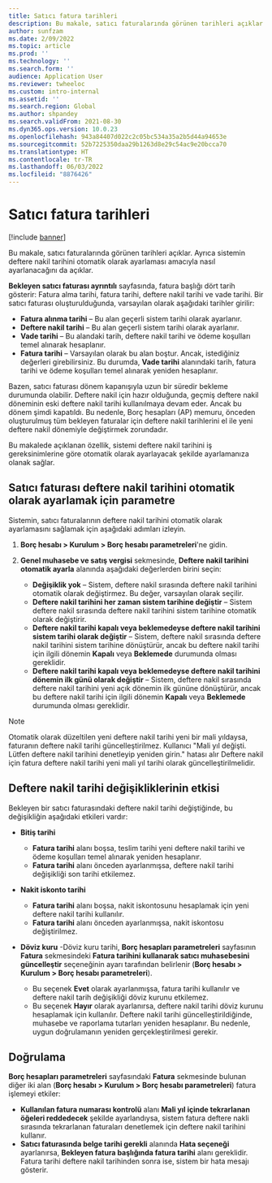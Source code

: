 ```yaml
---
title: Satıcı fatura tarihleri
description: Bu makale, satıcı faturalarında görünen tarihleri açıklar. Ayrıca sistemin deftere nakil tarihini otomatik olarak ayarlaması amacıyla nasıl ayarlanacağını da açıklar.
author: sunfzam
ms.date: 2/09/2022
ms.topic: article
ms.prod: ''
ms.technology: ''
ms.search.form: ''
audience: Application User
ms.reviewer: twheeloc
ms.custom: intro-internal
ms.assetid: ''
ms.search.region: Global
ms.author: shpandey
ms.search.validFrom: 2021-08-30
ms.dyn365.ops.version: 10.0.23
ms.openlocfilehash: 943a84407d022c2c05bc534a35a2b5d44a94653e
ms.sourcegitcommit: 52b7225350daa29b1263d8e29c54ac9e20bcca70
ms.translationtype: HT
ms.contentlocale: tr-TR
ms.lasthandoff: 06/03/2022
ms.locfileid: "8876426"
---
```

# <a name="vendor-invoice-dates"></a>Satıcı fatura tarihleri

[!include [banner](../includes/banner.md)]

Bu makale, satıcı faturalarında görünen tarihleri açıklar. Ayrıca sistemin deftere nakil tarihini otomatik olarak ayarlaması amacıyla nasıl ayarlanacağını da açıklar.

**Bekleyen satıcı faturası ayrıntılı** sayfasında, fatura başlığı dört tarih gösterir: Fatura alma tarihi, fatura tarihi, deftere nakil tarihi ve vade tarihi. Bir satıcı faturası oluşturulduğunda, varsayılan olarak aşağıdaki tarihler girilir:

- **Fatura alınma tarihi** – Bu alan geçerli sistem tarihi olarak ayarlanır.
- **Deftere nakil tarihi** – Bu alan geçerli sistem tarihi olarak ayarlanır. 
- **Vade tarihi** – Bu alandaki tarih, deftere nakil tarihi ve ödeme koşulları temel alınarak hesaplanır.
- **Fatura tarihi** – Varsayılan olarak bu alan boştur. Ancak, istediğiniz değerleri girebilirsiniz. Bu durumda, **Vade tarihi** alanındaki tarih, fatura tarihi ve ödeme koşulları temel alınarak yeniden hesaplanır.

Bazen, satıcı faturası dönem kapanışıyla uzun bir süredir bekleme durumunda olabilir. Deftere nakil için hazır olduğunda, geçmiş deftere nakil döneminin eski deftere nakil tarihi kullanılmaya devam eder. Ancak bu dönem şimdi kapatıldı. Bu nedenle, Borç hesapları (AP) memuru, önceden oluşturulmuş tüm bekleyen faturalar için deftere nakil tarihlerini el ile yeni deftere nakil dönemiyle değiştirmek zorundadır.

Bu makalede açıklanan özellik, sistemi deftere nakil tarihini iş gereksinimlerine göre otomatik olarak ayarlayacak şekilde ayarlamanıza olanak sağlar.

## <a name="parameter-for-automatically-adjusting-the-vendor-invoice-posting-date"></a>Satıcı faturası deftere nakil tarihini otomatik olarak ayarlamak için parametre

Sistemin, satıcı faturalarının deftere nakil tarihini otomatik olarak ayarlamasını sağlamak için aşağıdaki adımları izleyin.

1.  **Borç hesabı \> Kurulum \> Borç hesabı parametreleri**'ne gidin.
2.  **Genel muhasebe ve satış vergisi** sekmesinde, **Deftere nakil tarihini otomatik ayarla** alanında aşağıdaki değerlerden birini seçin:

    - **Değişiklik yok** – Sistem, deftere nakil sırasında deftere nakil tarihini otomatik olarak değiştirmez. Bu değer, varsayılan olarak seçilir.
    - **Deftere nakil tarihini her zaman sistem tarihine değiştir** – Sistem deftere nakil sırasında deftere nakil tarihini sistem tarihine otomatik olarak değiştirir.
    - **Deftere nakil tarihi kapalı veya beklemedeyse deftere nakil tarihini sistem tarihi olarak değiştir** – Sistem, deftere nakil sırasında deftere nakil tarihini sistem tarihine dönüştürür, ancak bu deftere nakil tarihi için ilgili dönemin **Kapalı** veya **Beklemede** durumunda olması gereklidir.
    - **Deftere nakil tarihi kapalı veya beklemedeyse deftere nakil tarihini dönemin ilk günü olarak değiştir** – Sistem, deftere nakil sırasında deftere nakil tarihini yeni açık dönemin ilk gününe dönüştürür, ancak bu deftere nakil tarihi için ilgili dönemin **Kapalı** veya **Beklemede** durumunda olması gereklidir.

> [!NOTE]
> Otomatik olarak düzeltilen yeni deftere nakil tarihi yeni bir mali yıldaysa, faturanın deftere nakil tarihi güncelleştirilmez. Kullanıcı "Mali yıl değişti. Lütfen deftere nakil tarihini denetleyip yeniden girin." hatası alır Deftere nakil için fatura deftere nakil tarihi yeni mali yıl tarihi olarak güncelleştirilmelidir.

## <a name="impact-of-posting-date-changes"></a>Deftere nakil tarihi değişikliklerinin etkisi

Bekleyen bir satıcı faturasındaki deftere nakil tarihi değiştiğinde, bu değişikliğin aşağıdaki etkileri vardır:

- **Bitiş tarihi**

    - **Fatura tarihi** alanı boşsa, teslim tarihi yeni deftere nakil tarihi ve ödeme koşulları temel alınarak yeniden hesaplanır.
    - **Fatura tarihi** alanı önceden ayarlanmışsa, deftere nakil tarihi değişikliği son tarihi etkilemez.

- **Nakit iskonto tarihi**

    - **Fatura tarihi** alanı boşsa, nakit iskontosunu hesaplamak için yeni deftere nakil tarihi kullanılır.
    - **Fatura tarihi** alanı önceden ayarlanmışsa, nakit iskontosu değiştirilmez.

- **Döviz kuru** -Döviz kuru tarihi, **Borç hesapları parametreleri** sayfasının **Fatura** sekmesindeki **Fatura tarihini kullanarak satıcı muhasebesini güncelleştir** seçeneğinin ayarı tarafından belirlenir (**Borç hesabı \> Kurulum \> Borç hesabı parametreleri**).

    - Bu seçenek **Evet** olarak ayarlanmışsa, fatura tarihi kullanılır ve deftere nakil tarih değişikliği döviz kurunu etkilemez.
    - Bu seçenek **Hayır** olarak ayarlanırsa, deftere nakil tarihi döviz kurunu hesaplamak için kullanılır. Deftere nakil tarihi güncelleştirildiğinde, muhasebe ve raporlama tutarları yeniden hesaplanır. Bu nedenle, uygun doğrulamanın yeniden gerçekleştirilmesi gerekir.

## <a name="validation"></a>Doğrulama

**Borç hesapları parametreleri** sayfasındaki **Fatura** sekmesinde bulunan diğer iki alan (**Borç hesabı \> Kurulum \> Borç hesabı parametreleri**) fatura işlemeyi etkiler:

- **Kullanılan fatura numarası kontrolü** alanı **Mali yıl içinde tekrarlanan öğeleri reddedecek** şekilde ayarlandıysa, sistem fatura deftere nakli sırasında tekrarlanan faturaları denetlemek için deftere nakil tarihini kullanır.
- **Satıcı faturasında belge tarihi gerekli** alanında **Hata seçeneği** ayarlanırsa, **Bekleyen fatura başlığında fatura tarihi** alanı gereklidir. Fatura tarihi deftere nakil tarihinden sonra ise, sistem bir hata mesajı gösterir.
